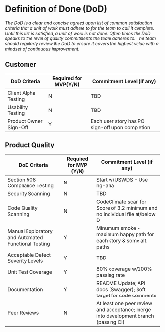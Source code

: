 # Definition of Done (DoD)

_The DoD is a clear and concise agreed upon list of common satisfaction criteria that a unit of work must adhere to for the team to call it complete. Until this list is satisfied, a unit of work is not done. Often times the DoD speaks to the level of quality commitments the team adheres to. The team should regularly review the DoD to ensure it covers the highest value with a mindset of continuous improvement._

## Customer

| DoD Criteria | Required for MVP(Y/N) | Commitment Level (if any) |
| -------------|----------------------|--------------------------|
| Client Alpha Testing | N | TBD |
| Usability Testing | N | TBD |
| Product Owner Sign-Off | Y | Each user story has PO sign-off upon completion |

## Product Quality

| DoD Criteria | Required for MVP (Y/N) | Commitment Level (if any) |
|-------------|-----------------|-----------|
| Section 508 Compliance Testing | N | Start w/USWDS - Use ng-aria |
| Security Scanning | N | TBD |
| Code Quality Scanning | N | CodeClimate scan for Score of 3.2 minimum and no individual file at/below D|
| Manual Exploratory and Automated Functional Testing | Y | Minumum smoke - maximum happy path for each story & some alt. paths|
| Acceptable Defect Severity Levels | Y | TBD |
| Unit Test Coverage | Y | 80% coverage w/100% passing rate|
| Documentation | Y | README Update; API docs (Swagger); Soft target for code comments |
| Peer Reviews | N | At least one peer review and acceptance; merge into development branch (passing CI) |
